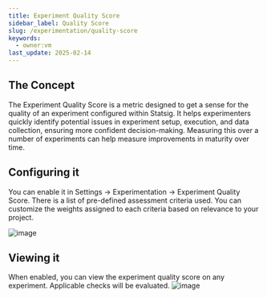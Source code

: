 ```yaml
---
title: Experiment Quality Score
sidebar_label: Quality Score
slug: /experimentation/quality-score
keywords:
  - owner:vm
last_update: 2025-02-14
---
```


## The Concept
The Experiment Quality Score is a metric designed to get a sense for the quality of an experiment configured within Statsig. It helps experimenters quickly identify potential issues in experiment setup, execution, and data collection, ensuring more confident decision-making. Measuring this over a number of experiments can help measure improvements in maturity over time. 

## Configuring it
You can enable it in Settings -> Experimentation -> Experiment Quality Score. There is a list of pre-defined assessment criteria used. You can customize the weights assigned to each criteria based on relevance to your project.  

![image](https://github.com/user-attachments/assets/91fea3df-0dae-4d0a-ada8-1c1c9313e60e)

## Viewing it
When enabled, you can view the experiment quality score on any experiment. Applicable checks will be evaluated. 
![image](https://github.com/user-attachments/assets/d7483b96-8077-419d-9e23-a3e648b7e066)
